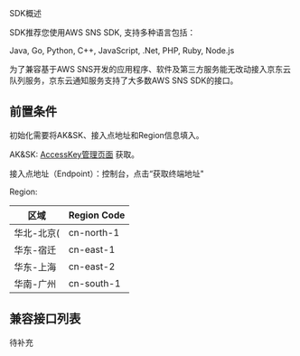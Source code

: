 SDK概述

SDK推荐您使用AWS SNS SDK, 支持多种语言包括：

Java, Go, Python, C++, JavaScript, .Net, PHP, Ruby, Node.js

为了兼容基于AWS SNS开发的应用程序、软件及第三方服务能无改动接入京东云队列服务，京东云通知服务支持了大多数AWS SNS SDK的接口。



## 前置条件

初始化需要将AK&SK、接入点地址和Region信息填入。

AK&SK: [AccessKey管理页面](https://uc.jdcloud.com/account/accesskey) 获取。

接入点地址（Endpoint）：控制台，点击“获取终端地址"

Region:

| 区域       | Region Code |
| ---------- | ----------- |
| 华北-北京( | cn-north-1  |
| 华东-宿迁  | cn-east-1   |
| 华东-上海  | cn-east-2   |
| 华南-广州  | cn-south-1  |

##  兼容接口列表
待补充
